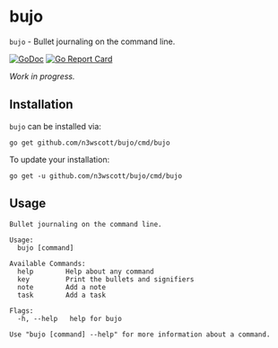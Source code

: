 # bujo

`bujo` - Bullet journaling on the command line. 

[![GoDoc](https://godoc.org/github.com/n3wscott/bujo?status.svg)](https://godoc.org/github.com/n3wscott/bujo)
[![Go Report Card](https://goreportcard.com/badge/n3wscott/bujo)](https://goreportcard.com/report/n3wscott/bujo)

_Work in progress._

## Installation

`bujo` can be installed via:

```shell
go get github.com/n3wscott/bujo/cmd/bujo
```

To update your installation:

```shell
go get -u github.com/n3wscott/bujo/cmd/bujo
```

## Usage

```shell
Bullet journaling on the command line.

Usage:
  bujo [command]

Available Commands:
  help        Help about any command
  key         Print the bullets and signifiers
  note        Add a note
  task        Add a task

Flags:
  -h, --help   help for bujo

Use "bujo [command] --help" for more information about a command.
```
